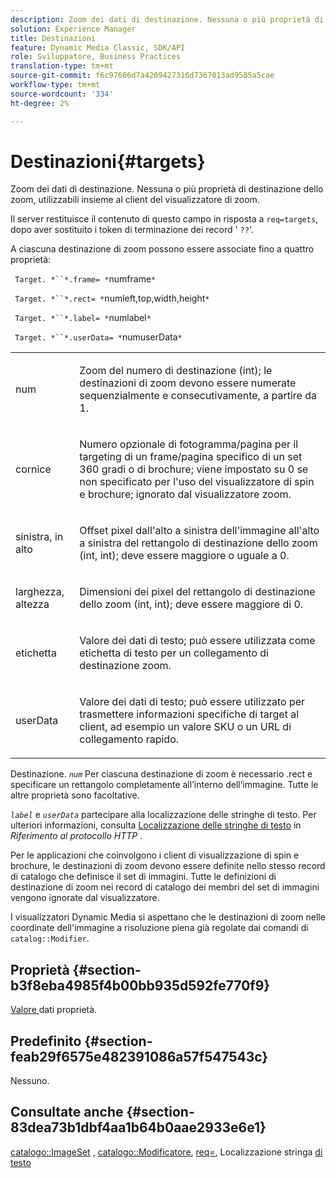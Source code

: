```yaml
---
description: Zoom dei dati di destinazione. Nessuna o più proprietà di destinazione dello zoom, utilizzabili insieme al client del visualizzatore di zoom.
solution: Experience Manager
title: Destinazioni
feature: Dynamic Media Classic, SDK/API
role: Sviluppatore, Business Practices
translation-type: tm+mt
source-git-commit: f6c97606d7a4209427316d7367013ad9585a5cae
workflow-type: tm+mt
source-wordcount: '334'
ht-degree: 2%

---
```



# Destinazioni{#targets}

Zoom dei dati di destinazione. Nessuna o più proprietà di destinazione dello zoom, utilizzabili insieme al client del visualizzatore di zoom.

Il server restituisce il contenuto di questo campo in risposta a `req=targets`, dopo aver sostituito i token di terminazione dei record &#39; `??`&#39;.

A ciascuna destinazione di zoom possono essere associate fino a quattro proprietà:

` Target. *``*.frame= *`numframe`*`

` Target. *``*.rect= *`numleft,top,width,height`*`

` Target. *``*.label= *`numlabel`*`

` Target. *``*.userData= *`numuserData`*`

<table id="simpletable_4C20157A7A444DEB9959B335CAFBAEC8"> 
 <tr class="strow"> 
  <td class="stentry"> <p> <span class="codeph"> <span class="varname"> num  </span> </span> </p> </td> 
  <td class="stentry"> <p>Zoom del numero di destinazione (int); le destinazioni di zoom devono essere numerate sequenzialmente e consecutivamente, a partire da 1. </p> </td> 
 </tr> 
 <tr class="strow"> 
  <td class="stentry"> <p> <span class="codeph"> <span class="varname"> cornice  </span> </span> </p> </td> 
  <td class="stentry"> <p>Numero opzionale di fotogramma/pagina per il targeting di un frame/pagina specifico di un set 360 gradi o di brochure; viene impostato su 0 se non specificato per l'uso del visualizzatore di spin e brochure; ignorato dal visualizzatore zoom. </p> </td> 
 </tr> 
 <tr class="strow"> 
  <td class="stentry"> <p> <span class="codeph"> <span class="varname"> sinistra, in alto  </span> </span> </p> </td> 
  <td class="stentry"> <p>Offset pixel dall'alto a sinistra dell'immagine all'alto a sinistra del rettangolo di destinazione dello zoom (int, int); deve essere maggiore o uguale a 0. </p> </td> 
 </tr> 
 <tr class="strow"> 
  <td class="stentry"> <p> <span class="codeph"> <span class="varname"> larghezza, altezza  </span> </span> </p> </td> 
  <td class="stentry"> <p>Dimensioni dei pixel del rettangolo di destinazione dello zoom (int, int); deve essere maggiore di 0. </p> </td> 
 </tr> 
 <tr class="strow"> 
  <td class="stentry"> <p> <span class="codeph"> <span class="varname"> etichetta  </span> </span> </p> </td> 
  <td class="stentry"> <p>Valore dei dati di testo; può essere utilizzata come etichetta di testo per un collegamento di destinazione zoom. </p> </td> 
 </tr> 
 <tr class="strow"> 
  <td class="stentry"> <p> <span class="codeph"> <span class="varname"> userData  </span> </span> </p> </td> 
  <td class="stentry"> <p>Valore dei dati di testo; può essere utilizzato per trasmettere informazioni specifiche di target al client, ad esempio un valore SKU o un URL di collegamento rapido. </p> </td> 
 </tr> 
</table>

Destinazione. *`num`* Per ciascuna destinazione di zoom è necessario .rect e specificare un rettangolo completamente all’interno dell’immagine. Tutte le altre proprietà sono facoltative.

*`label`* e  *`userData`* partecipare alla localizzazione delle stringhe di testo. Per ulteriori informazioni, consulta [Localizzazione delle stringhe di testo](/help/aem-is-ir-api/is-api/http-ref/image-serving-api-ref/c-http-protocol-reference/c-syntax-and-features/r-text-string-localization.md) in *Riferimento al protocollo HTTP* .

Per le applicazioni che coinvolgono i client di visualizzazione di spin e brochure, le destinazioni di zoom devono essere definite nello stesso record di catalogo che definisce il set di immagini. Tutte le definizioni di destinazione di zoom nei record di catalogo dei membri del set di immagini vengono ignorate dal visualizzatore.

I visualizzatori Dynamic Media si aspettano che le destinazioni di zoom nelle coordinate dell&#39;immagine a risoluzione piena già regolate dai comandi di `catalog::Modifier`.

## Proprietà {#section-b3f8eba4985f4b00bb935d592fe770f9}

[Valore ](/help/aem-is-ir-api/is-api/image-catalog/image-serving-api-ref/c-image-catalog-reference/c-overview/c-common-data-types/r-property-data.md) dati proprietà.

## Predefinito {#section-feab29f6575e482391086a57f547543c}

Nessuno.

## Consultate anche {#section-83dea73b1dbf4aa1b64b0aae2933e6e1}

[catalogo::ImageSet](../../../../../../is-api/image-catalog/image-serving-api-ref/c-image-catalog-reference/c-image-svg-data-reference/c-image-data-reference/r-imageset-cat.md#reference-4764d347afd64afdaede9a74c7565256) ,  [catalogo::Modificatore](../../../../../../is-api/image-catalog/image-serving-api-ref/c-image-catalog-reference/c-image-svg-data-reference/c-image-data-reference/r-modifier-cat.md#reference-d2c6884b3a2248fab81a112d27969834),  [req=](/help/aem-is-ir-api/is-api/http-ref/image-serving-api-ref/c-http-protocol-reference/c-command-reference/r-req/r-req.md), Localizzazione stringa  [di testo](/help/aem-is-ir-api/is-api/http-ref/image-serving-api-ref/c-http-protocol-reference/c-syntax-and-features/r-text-string-localization.md)
